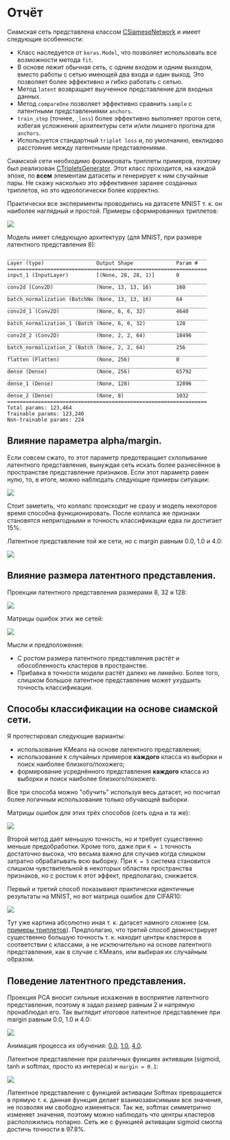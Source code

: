 # Отчёт

Сиамская сеть представлена классом [CSiameseNetwork](../CSiameseNetwork.py) и имеет следующие особенности:

- Класс наследуется от `keras.Model`, что позволяет использовать все возможности метода `fit`.
- В основе лежит обычная сеть, с одним входом и одним выходом, вместо работы с сетью имеющей два входа и один выход. Это позволяет более эффективно и гибко работать с сетью.
- Метод `latent` возвращает выученное представление для входных данных.
- Метод `compareOne` позволяет эффективно сравнить `sample` с латентными представлениями `anchors`.
- `train_step` (точнее, `_loss`) более эффективно выполняет прогон сети, избегая усложнения архитектуры сети и/или лишнего прогона для `anchors`.
- Используется стандартный `triplet loss` и, по умолчанию, евклидово расстояние между латентными представлениями.

Сиамской сети необходимо формировать триплеты примеров, поэтому был реализован [CTripletsGenerator](../CTripletsGenerator.py). Этот класс проходится, на каждой эпохе, по **всем** элементам датасеты и генерирует к ним случайные пары. Не скажу насколько это эффективнее заранее созданных триплетов, но это идеологически более корректно.

Практически все эксперименты проводились на датасете MNIST т. к. он наиболее наглядный и простой. Примеры сформированных триплетов:

![](mnist_triplets.png)

Модель имеет следующую архитектуру (для MNIST, при размере латентного представления 8):

```
_________________________________________________________________
Layer (type)                 Output Shape              Param #   
=================================================================
input_1 (InputLayer)         [(None, 28, 28, 1)]       0         
_________________________________________________________________
conv2d (Conv2D)              (None, 13, 13, 16)        160       
_________________________________________________________________
batch_normalization (BatchNo (None, 13, 13, 16)        64        
_________________________________________________________________
conv2d_1 (Conv2D)            (None, 6, 6, 32)          4640      
_________________________________________________________________
batch_normalization_1 (Batch (None, 6, 6, 32)          128       
_________________________________________________________________
conv2d_2 (Conv2D)            (None, 2, 2, 64)          18496     
_________________________________________________________________
batch_normalization_2 (Batch (None, 2, 2, 64)          256       
_________________________________________________________________
flatten (Flatten)            (None, 256)               0         
_________________________________________________________________
dense (Dense)                (None, 256)               65792     
_________________________________________________________________
dense_1 (Dense)              (None, 128)               32896     
_________________________________________________________________
dense_2 (Dense)              (None, 8)                 1032      
=================================================================
Total params: 123,464
Trainable params: 123,240
Non-trainable params: 224
```

## Влияние параметра alpha/margin.

Если совсем сжато, то этот параметр предотвращает схлопывание латентного представления, вынуждая сеть искать более разнесённое в пространстве представление признаков. Если этот параметр равен нулю, то, в итоге, можно наблюдать следующие примеры ситуации:

![](latent_collapse.jpg)

Стоит заметить, что коллапс происходит не сразу и модель некоторое время способна функционировать. После коллапса же признаки становятся непригодными и точность классификации едва ли достигает 15%.

Латентное представление той же сети, но с margin равным 0.0, 1.0 и 4.0:

![](margin.jpg)

## Влияние размера латентного представления.

Проекции латентного представления размерами 8, 32 и 128:

![](ls_space.jpg)

Матрицы ошибок этих же сетей:

![](ls_confusion.jpg)

Мысли и предположения:

- С ростом размера латентного представления растёт и обособленность кластеров в пространстве.
- Прибавка в точности модели растёт далеко не линейно. Более того, слишком большое латентное представление может ухудшить точность классификации.

## Способы классификации на основе сиамской сети.

Я протестировал следующие варианты:

- использование KMeans на основе латентного представления;
- использование `K` случайных примеров **каждого** класса из выборки и поиск наиболее близкого/похожего;
- формирование усреднённого представления **каждого** класса из выборки и поиск наиболее близкого/похожего.

Все три способа можно "обучить" используя весь датасет, но посчитал более логичным использование только обучающей выборки.

Матрицы ошибок для этих трёх способов (сеть одна и та же):

![](methods_confusion.jpg)

Второй метод даёт меньшую точность, но и требует существенно меньше предобработки. Кроме того, даже при `K = 1` точность достаточно высока, что весьма важно для случаев когда слишком затратно обрабатывать всю выборку. При `K = 5` система становится слишком чувствительной в некоторых областях пространства признаков, но с ростом `K` этот эффект, предполагаю, снижается.

Первый и третий способ показывают практически идентичные результаты на MNIST, но вот матрица ошибок для CIFAR10:

![](methods_cifar.jpg)

Тут уже картина абсолютно иная т. к. датасет намного сложнее (см. [примеры триплетов](cifar_triplets.png)). Предполагаю, что третий способ демонстрирует существенно большую точность т. к. находит центры кластеров в соответствии с классами, а не исключительно на основе латентного представления, как в случае с KMeans, или выбирая их случайным образом.

## Поведение латентного представления.

Проекция PCA вносит сильные искажения в восприятие латентного представления, поэтому я задал размер равным 2 и напрямую пронаблюдал его. Так выглядит итоговое латентное представление при margin равным 0.0, 1.0 и 4.0:

![](latent_2d.jpg)

Анимация процесса их обучения: [0.0](latent_2d_0.gif), [1.0](latent_2d_1.gif), [4.0](latent_2d_4.gif).

Латентное представление при различных функциях активации (sigmoid, tanh и softmax, просто из интереса) и `margin = 0.1`:

![](latent_2d_activations.jpg)

Латентное представление с функцией активации Softmax превращается в прямую т. к. данная функция делает взаимозависимыми все значения, не позволяя им свободно изменяться. Так же, softmax симметрично изменяет значения, поэтому можно наблюдать что центры кластеров расположились попарно. Сеть же с функцией активации sigmoid смогла достичь точности в 97.8%.